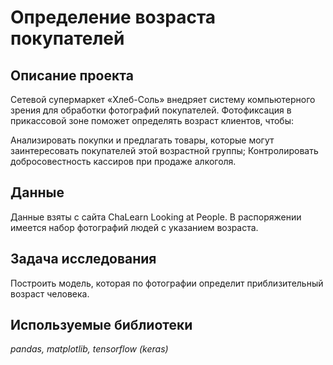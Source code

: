 # Определение возраста покупателей

## Описание проекта

Сетевой супермаркет «Хлеб-Соль» внедряет систему компьютерного зрения для обработки фотографий покупателей. Фотофиксация в прикассовой зоне поможет определять возраст клиентов, чтобы:

Анализировать покупки и предлагать товары, которые могут заинтересовать покупателей этой возрастной группы;
Контролировать добросовестность кассиров при продаже алкоголя.

## Данные

Данные взяты с сайта ChaLearn Looking at People. В распоряжении имеется набор фотографий людей с указанием возраста.

## Задача исследования

Построить модель, которая по фотографии определит приблизительный возраст человека. 

## Используемые библиотеки
*pandas, matplotlib, tensorflow (keras)*
